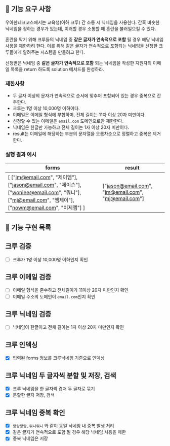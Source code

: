 ## 🚀 기능 요구 사항

우아한테크코스에서는 교육생(이하 크루) 간 소통 시 닉네임을 사용한다. 간혹 비슷한 닉네임을 정하는 경우가 있는데, 이러할 경우 소통할 때 혼란을 불러일으킬 수 있다.

혼란을 막기 위해 크루들의 닉네임 중 **같은 글자가 연속적으로 포함** 될 경우 해당 닉네임 사용을 제한하려 한다. 이를 위해 같은 글자가 연속적으로 포함되는 닉네임을 신청한 크루들에게 알려주는 시스템을 만들려고 한다.


신청받은 닉네임 중 **같은 글자가 연속적으로 포함** 되는 닉네임을 작성한 지원자의 이메일 목록을 return 하도록 solution 메서드를 완성하라.

### 제한사항

- 두 글자 이상의 문자가 연속적으로 순서에 맞추어 포함되어 있는 경우 중복으로 간주한다.
- 크루는 1명 이상 10,000명 이하이다.
- 이메일은 이메일 형식에 부합하며, 전체 길이는 11자 이상 20자 미만이다.
- 신청할 수 있는 이메일은 `email.com` 도메인으로만 제한한다.
- 닉네임은 한글만 가능하고 전체 길이는 1자 이상 20자 미만이다.
- result는 이메일에 해당하는 부분의 문자열을 오름차순으로 정렬하고 중복은 제거한다.

### 실행 결과 예시

| forms | result |
| --- | --- |
| [ ["jm@email.com", "제이엠"], ["jason@email.com", "제이슨"], ["woniee@email.com", "워니"], ["mj@email.com", "엠제이"], ["nowm@email.com", "이제엠"] ] | ["jason@email.com", "jm@email.com", "mj@email.com"] |

## 🚧 기능 구현 목록
## 크루 검증
- [ ] 크루가 1명 이상 10,000명 이하인지 확인

## 크루 이메일 검증
- [ ] 이메일 형식을 준수하고 전체길이가 11이상 20자 미만인지 확인
- [ ] 이메일 주소의 도메인이 `email.com`인지 확인

## 크루 닉네임 검증
- [ ] 닉네임이 한글이고 전체 길이는 1자 이상 20자 미만인지 확인

## 크루 인덱싱
- [x] 입력된 forms 정보를 크루닉네임 기준으로 인덱싱

## 크루 닉네임 두 글자씩 분할 및 저장, 검색
- [x] 크루 닉네임을 한 글자씩 겹쳐 두 글자로 묶기
- [x] 분할한 글자 저장, 검색

## 크루 닉네임 중복 확인
- [x] `랑랑랑랑`, `워니워니` 와 같이 동일 닉네임 내 중복 발생 처리
- [x] 같은 글자가 연속적으로 포함 될 경우 해당 닉네임 사용을 제한
- [x] 중복 닉네임은 저장